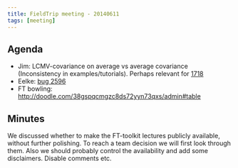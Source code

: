 ```yaml
---
title: FieldTrip meeting - 20140611
tags: [meeting]
---
```


## Agenda

- Jim: LCMV-covariance on average vs average covariance (Inconsistency in examples/tutorials). Perhaps relevant for [1718](http://bugzilla.fieldtriptoolbox.org/show_bug.cgi?id=1718)
- Eelke: [bug 2596](http://bugzilla.fieldtriptoolbox.org/show_bug.cgi?id=2596)
- FT bowling: http://doodle.com/38gspqcmgzc8ds72yyn73qxs/admin#table

## Minutes

We discussed whether to make the FT-toolkit lectures publicly available, without further polishing. To reach a team decision we will first look through them. Also we should probably control the availability and add some disclaimers. Disable comments etc.
